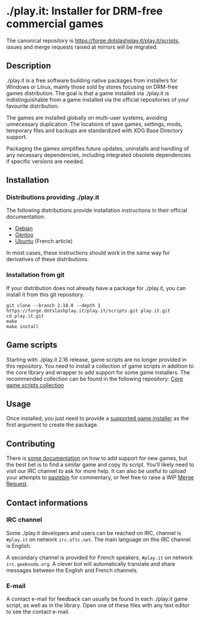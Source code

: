 # ./play.it: Installer for DRM-free commercial games

The canonical repository is https://forge.dotslashplay.it/play.it/scripts,
issues and merge requests raised at mirrors will be migrated.

## Description

./play.it is a free software building native packages from installers for
Windows or Linux, mainly those sold by stores focusing on DRM-free games
distribution. The goal is that a game installed via ./play.it is
indistinguishable from a game installed via the official repositories of your
favourite distribution.

The games are installed globally on multi-user systems, avoiding unnecessary
duplication. The locations of save games, settings, mods, temporary files and
backups are standardized with XDG Base Directory support.

Packaging the games simplifies future updates, uninstalls and handling of any
necessary dependencies, including integrated obsolete dependencies if specific
versions are needed.

## Installation

### Distributions providing ./play.it

The following distributions provide installation instructions in their official
documentation:

* [Debian]
* [Gentoo]
* [Ubuntu] (French article)

[Debian]: https://wiki.debian.org/Games/PlayIt#Installation
[Gentoo]: https://wiki.gentoo.org/wiki/Play.it#Installation
[Ubuntu]: https://doc.ubuntu-fr.org/play.it#installation

In most cases, these instructions should work in the same way for derivatives
of these distributions.

### Installation from git

If your distribution does not already have a package for ./play.it, you can
install it from this git repository.

```
git clone --branch 2.18.0 --depth 1 https://forge.dotslashplay.it/play.it/scripts.git play.it.git
cd play.it.git
make
make install
```

## Game scripts

Starting with ./play.it 2.16 release, game scripts are no longer provided in this repository.
You need to install a collection of game scripts in addition to the core library and wrapper to add support for some game installers.
The recommended collection can be found in the following repository: [Core game scripts collection]

[Core game scripts collection]: https://forge.dotslashplay.it/play.it/games

## Usage

Once installed, you just need to provide a [supported game installer] as the
first argument to create the package.

[supported game installer]: https://wiki.dotslashplay.it/

## Contributing

There is [some documentation] on how to add support for new games, but the best
bet is to find a similar game and copy its script. You'll likely need to visit
our IRC channel to ask for more help. It can also be useful to
upload your attempts to [pastebin] for commentary, or feel free to raise a WIP
[Merge Request].

[some documentation]: https://forge.dotslashplay.it/play.it/scripts/wikis/home
[pastebin]: https://paste.debian.net/
[Merge Request]: https://forge.dotslashplay.it/play.it/scripts/merge_requests/new

## Contact informations

### IRC channel

Some ./play.it developers and users can be reached on IRC, channel is `#play.it` on network `irc.oftc.net`.
The main language on this IRC channel is English.

A secondary channel is provided for French speakers, `#play.it` on network `irc.geeknode.org`.
A clever bot will automatically translate and share messages between the English and French channels.

### E-mail

A contact e-mail for feedback can usually be found in each ./play.it game script, as well as in the library.
Open one of these files with any text editor to see the contact e-mail.
